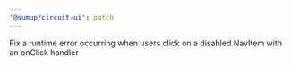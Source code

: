 ```yaml
---
'@sumup/circuit-ui': patch
---
```


Fix a runtime error occurring when users click on a disabled NavItem with an onClick handler
